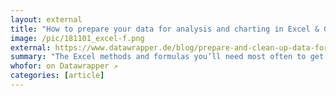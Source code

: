 ```yaml
---
layout: external
title: "How to prepare your data for analysis and charting in Excel & Google Sheets"
image: /pic/181101_excel-f.png
external: https://www.datawrapper.de/blog/prepare-and-clean-up-data-for-data-visualization/
summary: "The Excel methods and formulas you’ll need most often to get your data ready to analyze or plug into Datawrapper."
whofor: on Datawrapper ↗
categories: [article]
---
```

